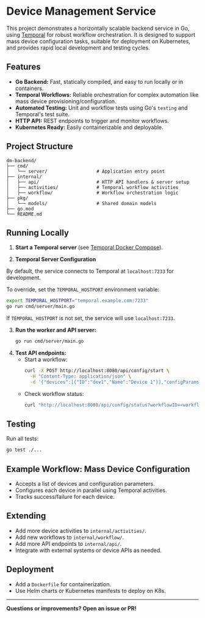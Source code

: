 # Device Management Service

This project demonstrates a horizontally scalable backend service in Go, using [Temporal](https://temporal.io/) for robust workflow orchestration. It is designed to support mass device configuration tasks, suitable for deployment on Kubernetes, and provides rapid local development and testing cycles.

## Features

- **Go Backend:** Fast, statically compiled, and easy to run locally or in containers.
- **Temporal Workflows:** Reliable orchestration for complex automation like mass device provisioning/configuration.
- **Automated Testing:** Unit and workflow tests using Go's `testing` and Temporal's test suite.
- **HTTP API:** REST endpoints to trigger and monitor workflows.
- **Kubernetes Ready:** Easily containerizable and deployable.

## Project Structure

```
dm-backend/
├── cmd/
│   └── server/                  # Application entry point
├── internal/
│   ├── api/                     # HTTP API handlers & server setup
│   ├── activities/              # Temporal workflow activities
│   ├── workflow/                # Workflow orchestration logic
├── pkg/
│   └── models/                  # Shared domain models
├── go.mod
└── README.md
```

## Running Locally

1. **Start a Temporal server** (see [Temporal Docker Compose](https://docs.temporal.io/v1.0/docs/server/docker-compose/)).
   
2. **Temporal Server Configuration**

By default, the service connects to Temporal at `localhost:7233` for development.

To override, set the `TEMPORAL_HOSTPORT` environment variable:

```bash
export TEMPORAL_HOSTPORT="temporal.example.com:7233"
go run cmd/server/main.go
```

If `TEMPORAL_HOSTPORT` is not set, the service will use `localhost:7233`.

3. **Run the worker and API server:**
   ```bash
   go run cmd/server/main.go
   ```
4. **Test API endpoints:**
   - Start a workflow:
     ```bash
     curl -X POST http://localhost:8080/api/config/start \
       -H "Content-Type: application/json" \
       -d '{"devices":[{"ID":"dev1","Name":"Device 1"}],"configParams":{"mode":"fast"}}'
     ```
   - Check workflow status:
     ```bash
     curl "http://localhost:8080/api/config/status?workflowID=<workflowID>&runID=<runID>"
     ```

## Testing

Run all tests:
```bash
go test ./...
```

## Example Workflow: Mass Device Configuration

- Accepts a list of devices and configuration parameters.
- Configures each device in parallel using Temporal activities.
- Tracks success/failure for each device.

## Extending

- Add more device activities to `internal/activities/`.
- Add new workflows to `internal/workflow/`.
- Add more API endpoints to `internal/api/`.
- Integrate with external systems or device APIs as needed.

## Deployment

- Add a `Dockerfile` for containerization.
- Use Helm charts or Kubernetes manifests to deploy on K8s.

---

**Questions or improvements? Open an issue or PR!**
